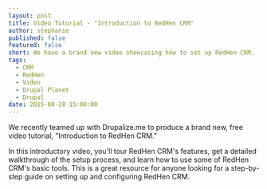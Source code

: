```yaml
---
layout: post
title: Video Tutorial - "Introduction to RedHen CRM"
author: stephanie
published: false
featured: false
short: We have a brand new video showcasing how to set up RedHen CRM.
tags: 
  - CRM
  - RedHen
  - Video
  - Drupal Planet
  - Drupal
date: 2015-08-28 15:00:00
---
```


We recently teamed up with Drupalize.me to produce a brand new, free video tutorial, "Introduction to RedHen CRM."

In this introductory video, you'll tour RedHen CRM's features, get a detailed walkthrough of the setup process, and learn how to use some of RedHen CRM's basic tools. This is a great resource for anyone looking for a step-by-step guide on setting up and configuring RedHen CRM.
